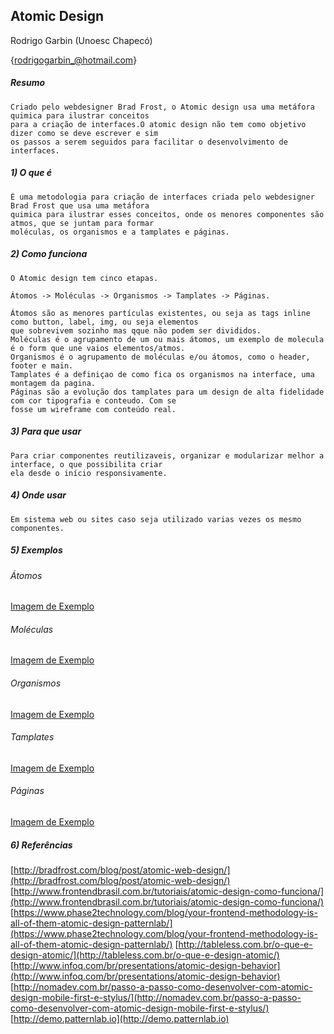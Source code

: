 ## Atomic Design

Rodrigo Garbin  (Unoesc Chapecó)

{[rodrigogarbin_@hotmail.com](rodrigogarbin_@hotmail.com)}


##### Resumo
	Criado pelo webdesigner Brad Frost, o Atomic design usa uma metáfora quimica para ilustrar conceitos 
	para a criação de interfaces.O atomic design não tem como objetivo dizer como se deve escrever e sim 
	os passos a serem seguidos para facilitar o desenvolvimento de interfaces.


##### 1) O que é
	É uma metodologia para criação de interfaces criada pelo webdesigner Brad Frost que usa uma metáfora 
	quimica para ilustrar esses conceitos, onde os menores componentes são atmos, que se juntam para formar 
	moléculas, os organismos e a tamplates e páginas.


##### 2) Como funciona
	O Atomic design tem cinco etapas.
	
	Átomos -> Moléculas -> Organismos -> Tamplates -> Páginas.

	Átomos são as menores partículas existentes, ou seja as tags inline como button, label, img, ou seja elementos 
	que sobrevivem sozinho mas qque não podem ser divididos.
	Moléculas é o agrupamento de um ou mais átomos, um exemplo de molecula é o form que une vaios elementos/atmos.
	Organismos é o agrupamento de moléculas e/ou átomos, como o header, footer e main.
	Tamplates é a definiçao de como fica os organismos na interface, uma montagem da pagina.
	Páginas são a evolução dos tamplates para um design de alta fidelidade com cor tipografia e conteudo. Com se 
	fosse um wireframe com conteúdo real.


##### 3) Para que usar
	Para criar componentes reutilizaveis, organizar e modularizar melhor a interface, o que possibilita criar 
	ela desde o início responsivamente.


##### 4) Onde usar
	Em sistema web ou sites caso seja utilizado varias vezes os mesmo componentes.


##### 5) Exemplos

###### Átomos

[Imagem de Exemplo](http://bradfrost.com/wp-content/uploads/2013/06/atoms.jpg)

###### Moléculas

[Imagem de Exemplo](http://bradfrost.com/wp-content/uploads/2013/06/molecule.jpg) 

###### Organismos 

[Imagem de Exemplo](http://bradfrost.com/wp-content/uploads/2013/06/organism2.jpg)

###### Tamplates 

[Imagem de Exemplo](http://bradfrost.com/wp-content/uploads/2013/06/template1.jpg)

###### Páginas

[Imagem de Exemplo](http://bradfrost.com/wp-content/uploads/2013/06/page1.jpg)


##### 6) Referências
[http://bradfrost.com/blog/post/atomic-web-design/](http://bradfrost.com/blog/post/atomic-web-design/)
[http://www.frontendbrasil.com.br/tutoriais/atomic-design-como-funciona/](http://www.frontendbrasil.com.br/tutoriais/atomic-design-como-funciona/)
[https://www.phase2technology.com/blog/your-frontend-methodology-is-all-of-them-atomic-design-patternlab/](https://www.phase2technology.com/blog/your-frontend-methodology-is-all-of-them-atomic-design-patternlab/)
[http://tableless.com.br/o-que-e-design-atomic/](http://tableless.com.br/o-que-e-design-atomic/)
[http://www.infoq.com/br/presentations/atomic-design-behavior](http://www.infoq.com/br/presentations/atomic-design-behavior)
[http://nomadev.com.br/passo-a-passo-como-desenvolver-com-atomic-design-mobile-first-e-stylus/](http://nomadev.com.br/passo-a-passo-como-desenvolver-com-atomic-design-mobile-first-e-stylus/)
[http://demo.patternlab.io](http://demo.patternlab.io)